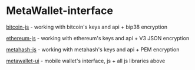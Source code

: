 # MetaWallet-interface
[bitcoin-js](https://github.com/metahashorg/MetaWallet-interface/blob/master/bitcoin-js) - working with bitcoin's keys and api + bip38 encryption

[ethereum-js](https://github.com/metahashorg/MetaWallet-interface/blob/master/ethereum-js) - working with ethereum's keys and api + V3 JSON encryption

[metahash-js](https://github.com/metahashorg/MetaWallet-interface/blob/master/metahash-js) - working with metahash's keys and api + PEM encryption

[metawallet-ui](https://github.com/metahashorg/MetaWallet-interface/blob/master/metawallet-ui) - mobile wallet's interface, js + all js libraries above
